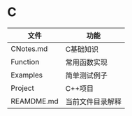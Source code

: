 # C

|文件				|功能
|-------------------|-----------------------|
|CNotes.md			|C基础知识				|
|Function			|常用函数实现			|
|Examples			|简单测试例子			|
|Project			|C++项目				|
|REAMDME.md			|当前文件目录解释		|



